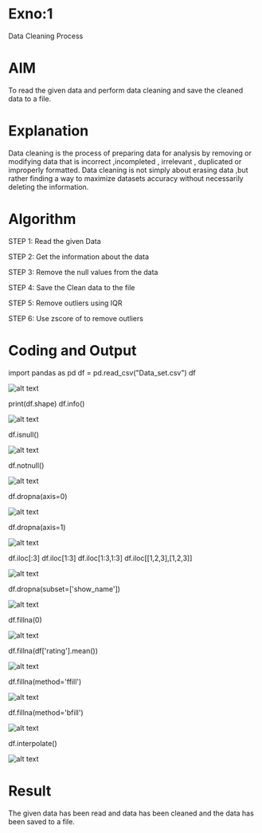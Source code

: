 # Exno:1
Data Cleaning Process

# AIM
To read the given data and perform data cleaning and save the cleaned data to a file.

# Explanation
Data cleaning is the process of preparing data for analysis by removing or modifying data that is incorrect ,incompleted , irrelevant , duplicated or improperly formatted. Data cleaning is not simply about erasing data ,but rather finding a way to maximize datasets accuracy without necessarily deleting the information.

# Algorithm
STEP 1: Read the given Data

STEP 2: Get the information about the data

STEP 3: Remove the null values from the data

STEP 4: Save the Clean data to the file

STEP 5: Remove outliers using IQR

STEP 6: Use zscore of to remove outliers

# Coding and Output

import pandas as pd
df = pd.read_csv("Data_set.csv")
df

![alt text](image.png)

print(df.shape)
df.info()

![alt text](image-1.png)

df.isnull()

![alt text](image-2.png)

df.notnull()

![alt text](image-3.png)

df.dropna(axis=0) 

![alt text](image-4.png) 

df.dropna(axis=1)

![alt text](image-5.png) 

df.iloc[:3]
df.iloc[1:3]
df.iloc[1:3,1:3]
df.iloc[[1,2,3],[1,2,3]]

![alt text](image-6.png) 

df.dropna(subset=['show_name'])

![alt text](image-7.png) 

df.fillna(0)

![alt text](image-8.png)

df.fillna(df['rating'].mean())

![alt text](image-9.png) 

df.fillna(method='ffill')

![alt text](image-10.png) 

df.fillna(method='bfill')

![alt text](image-11.png) 

df.interpolate()

![alt text](image-12.png)  


# Result
          
The given data has been read and data has been cleaned and the data has been saved to a file.
